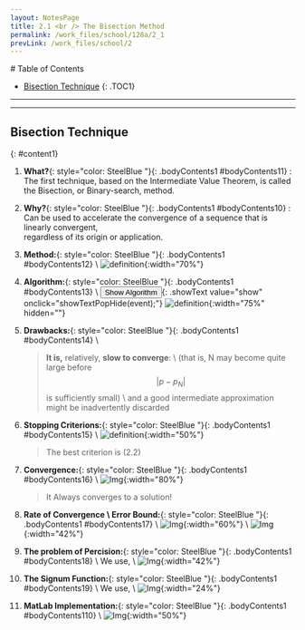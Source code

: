 ```yaml
---
layout: NotesPage
title: 2.1 <br /> The Bisection Method
permalink: /work_files/school/128a/2_1
prevLink: /work_files/school/2
---
```



<div markdown="1" class = "TOC">
# Table of Contents

  * [Bisection Technique](#content1)
  {: .TOC1}
</div>

***
***

## Bisection Technique
{: #content1}

1. **What?**{: style="color: SteelBlue  "}{: .bodyContents1 #bodyContents11}
    :   The first technique, based on the Intermediate Value Theorem, is called the Bisection, or
        Binary-search, method.

0. **Why?**{: style="color: SteelBlue  "}{: .bodyContents1 #bodyContents10}
    :   Can be used to accelerate the convergence of a sequence that is linearly convergent,    
        regardless of its origin or application.

2. **Method:**{: style="color: SteelBlue  "}{: .bodyContents1 #bodyContents12} \\
    ![definition](/main_files/128a/2/2.1/2.png){:width="70%"}

3. **Algorithm:**{: style="color: SteelBlue  "}{: .bodyContents1 #bodyContents13} \\
    <button>Show Algorithm</button>{: .showText value="show"
     onclick="showTextPopHide(event);"}
    ![definition](/main_files/128a/2/2.1/3.png){:width="75%" hidden=""}

4. **Drawbacks:**{: style="color: SteelBlue  "}{: .bodyContents1 #bodyContents14} \\
    > **It is,** relatively, **slow to converge**: \\
    (that is, N may become quite large before $$| p − p_N|$$ is sufficiently
    small) \\
    and a good intermediate approximation might be inadvertently discarded


5. **Stopping Criterions:**{: style="color: SteelBlue  "}{: .bodyContents1 #bodyContents15} \\
    ![definition](/main_files/128a/2/2.1/6.png){:width="50%"}
    > The best criterion is (2.2)

6. **Convergence:**{: style="color: SteelBlue  "}{: .bodyContents1 #bodyContents16} \\
    ![Img](/main_files/128a/2/2.1/7.png){:width="80%"}
    > It Always converges to a solution!

7. **Rate of Convergence \ Error Bound:**{: style="color: SteelBlue  "}{: .bodyContents1 #bodyContents17} \\
    ![Img](/main_files/128a/2/2.1/8.png){:width="60%"} \\
    ![Img](/main_files/128a/2/2.1/9.png){:width="42%"}

8. **The problem of Percision:**{: style="color: SteelBlue  "}{: .bodyContents1 #bodyContents18} \\
    We use, \\
    ![Img](/main_files/128a/2/2.1/10.png){:width="42%"}

9. **The Signum Function:**{: style="color: SteelBlue  "}{: .bodyContents1 #bodyContents19} \\
    We use, \\
    ![Img](/main_files/128a/2/2.1/11.png){:width="24%"}

10. **MatLab Implementation:**{: style="color: SteelBlue  "}{: .bodyContents1 #bodyContents110} \\
    ![Img](/main_files/128a/2/2.1/Matlab_Bisection.png){:width="50%"}